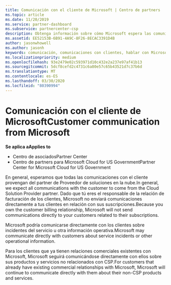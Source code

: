 ```yaml
---
title: Comunicación con el cliente de Microsoft | Centro de partners
ms.topic: article
ms.date: 11/20/2019
ms.service: partner-dashboard
ms.subservice: partnercenter-csp
description: Obtenga información sobre cómo Microsoft espera las comunicaciones de los clientes entre clientes y asociados en el programa proveedor de soluciones en la nube.
ms.assetid: EE52153B-6B91-4A9C-8F26-8ECAC3391D4B
author: jasonwhowell
ms.author: jasonh
keywords: comunicación, comunicaciones con clientes, hablar con Microsoft
ms.localizationpriority: medium
ms.openlocfilehash: 93e2479e02c593971d10c432e2a237e97af41b13
ms.sourcegitcommit: 5dcf8cefd2c4731c6a80e57c65b43521d7c37b6d
ms.translationtype: MT
ms.contentlocale: es-ES
ms.lasthandoff: 03/30/2020
ms.locfileid: "80390994"
---
```

# <a name="customer-communication-from-microsoft"></a><span data-ttu-id="0b4e4-104">Comunicación con el cliente de Microsoft</span><span class="sxs-lookup"><span data-stu-id="0b4e4-104">Customer communication from Microsoft</span></span>

<span data-ttu-id="0b4e4-105">**Se aplica a**</span><span class="sxs-lookup"><span data-stu-id="0b4e4-105">**Applies to**</span></span>

-  <span data-ttu-id="0b4e4-106">Centro de asociados</span><span class="sxs-lookup"><span data-stu-id="0b4e4-106">Partner Center</span></span>
-  <span data-ttu-id="0b4e4-107">Centro de partners para Microsoft Cloud for US Government</span><span class="sxs-lookup"><span data-stu-id="0b4e4-107">Partner Center for Microsoft Cloud for US Government</span></span>


<span data-ttu-id="0b4e4-108">En general, esperamos que todas las comunicaciones con el cliente provengan del partner de Proveedor de soluciones en la nube.</span><span class="sxs-lookup"><span data-stu-id="0b4e4-108">In general, we expect all communications with the customer to come from the Cloud Solution Provider partner.</span></span> <span data-ttu-id="0b4e4-109">Dado que tú eres el responsable de la relación de facturación de los clientes, Microsoft no enviará comunicaciones directamente a tus clientes en relación con sus suscripciones.</span><span class="sxs-lookup"><span data-stu-id="0b4e4-109">Because you own the customer billing relationship, Microsoft will not send communications directly to your customers related to their subscriptions.</span></span>

<span data-ttu-id="0b4e4-110">Microsoft podría comunicarse directamente con los clientes sobre incidentes del servicio u otra información operativa.</span><span class="sxs-lookup"><span data-stu-id="0b4e4-110">Microsoft may communicate directly with customers about service incidents or other operational information.</span></span>

<span data-ttu-id="0b4e4-111">Para los clientes que ya tienen relaciones comerciales existentes con Microsoft, Microsoft seguirá comunicándose directamente con ellos sobre sus productos y servicios no relacionados con CSP.</span><span class="sxs-lookup"><span data-stu-id="0b4e4-111">For customers that already have existing commercial relationships with Microsoft, Microsoft will continue to communicate directly with them about their non-CSP products and services.</span></span>

 

 



